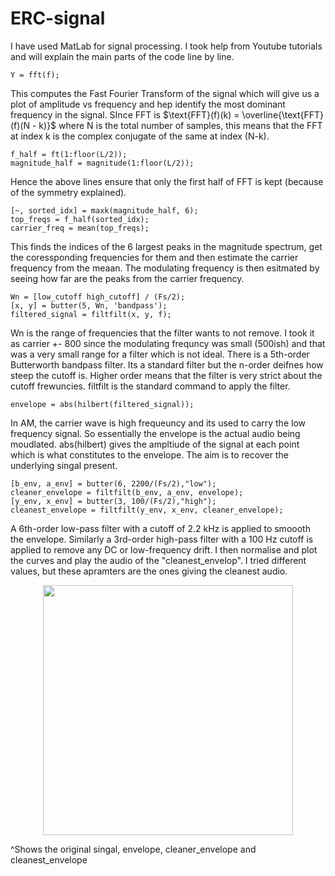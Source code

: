 # ERC-signal
I have used MatLab for signal processing. I took help from Youtube tutorials and will explain the main parts of the code line by line.
```
Y = fft(f);
```
This computes the Fast Fourier Transform of the signal which will give us a plot of amplitude vs frequency and hep identify the most dominant frequency in the signal. SInce FFT is $\text{FFT}(f)(k) = \overline{\text{FFT}(f)(N - k)}$ where N is the total number of samples, this means that the FFT at index k is the complex conjugate of the same at index (N-k).
```
f_half = ft(1:floor(L/2));
magnitude_half = magnitude(1:floor(L/2));
```
Hence the above lines ensure that only the first half of FFT is kept (because of the symmetry explained). 
```
[~, sorted_idx] = maxk(magnitude_half, 6);
top_freqs = f_half(sorted_idx);
carrier_freq = mean(top_freqs);
```
This finds the indices of the 6 largest peaks in the magnitude spectrum, get the coressponding frequencies for them and then estimate the carrier frequency from the meaan. 
The modulating frequency is then esitmated by seeing how far are the peaks from the carrier frequency. 
```
Wn = [low_cutoff high_cutoff] / (Fs/2);
[x, y] = butter(5, Wn, 'bandpass');
filtered_signal = filtfilt(x, y, f);
```
Wn is the range of frequencies that the filter wants to not remove. I took it as carrier +- 800 since the modulating frequncy was small (500ish) and that was a very small range for a filter which is not ideal. There is a 5th-order Butterworth bandpass filter. Its a standard filter but the n-order deifnes how steep the cutoff is. Higher order means that the filter is very strict about the cutoff frewuncies. filtfilt is the standard command to apply the filter. 
```
envelope = abs(hilbert(filtered_signal));
```
In AM, the carrier wave is high frequeuncy and its used to carry the low frequency signal. So essentially the envelope is the actual audio being moudlated. abs(hilbert) gives the ampltiude of the signal at each point which is what constitutes to the envelope. The aim is to recover the underlying singal present.
```
[b_env, a_env] = butter(6, 2200/(Fs/2),"low");
cleaner_envelope = filtfilt(b_env, a_env, envelope);
[y_env, x_env] = butter(3, 100/(Fs/2),"high");
cleanest_envelope = filtfilt(y_env, x_env, cleaner_envelope);
```
A 6th-order low-pass filter with a cutoff of 2.2 kHz is applied to smoooth the envelope. Similarly a 3rd-order high-pass filter with a 100 Hz cutoff is applied to remove any DC or low-frequency drift. I then normalise and plot the curves and play the audio of the "cleanest_envelop". I tried different values, but these apramters are the ones giving the cleanest audio. 
<p align="center">
  <img src="https://github.com/user-attachments/assets/3050b9f2-a1ba-4ae0-9572-f956952ae48b" width="400">
</p>
^Shows the original singal, envelope, cleaner_envelope and cleanest_envelope


